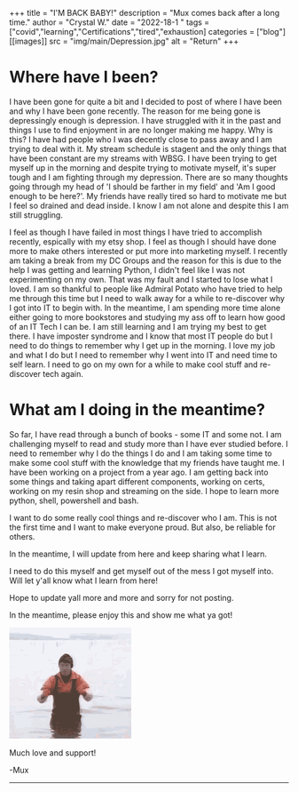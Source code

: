 +++
title = "I'M BACK BABY!"
description = "Mux comes back after a long time."
author = "Crystal W."
date = "2022-18-1 "
tags = ["covid","learning","Certifications","tired","exhaustion]
categories = ["blog"]
[[images]]
  src = "img/main/Depression.jpg"
  alt = "Return"
+++

# Where have I been?

I have been gone for quite a bit and I decided to post of where I have been and why I have been gone recently. The reason for me being gone is depressingly enough is depression. I have struggled with it in the past and things I use to find enjoyment in are no longer making me happy. Why is this? I have had people who I was decently close to pass away and I am trying to deal with it. My stream schedule is stagent and the only things that have been constant are my streams with WBSG. I have been trying to get myself up in the morning and despite trying to motivate myself, it's super tough and I am fighting through my depression. There are so many thoughts going through my head of 'I should be farther in my field' and 'Am I good enough to be here?'. My friends have really tired so hard to motivate me but I feel so drained and dead inside. I know I am not alone and despite this I am still struggling. 

I feel as though I have failed in most things I have tried to accomplish recently, espically with my etsy shop. I feel as though I should have done more to make others interested or put more into marketing myself. I recently am taking a break from my DC Groups and the reason for this is due to the help I was getting and learning Python, I didn't feel like I was not experimenting on my own. That was my fault and I started to lose what I loved. I am so thankful to people like Admiral Potato who have tried to help me through this time but I need to walk away for a while to re-discover why I got into IT to begin with. In the meantime, I am spending more time alone either going to more bookstores and studying my ass off to learn how good of an IT Tech I can be. I am still learning and  I am trying my best to get there. I have imposter syndrome and I know that most IT people do but I need to do things to remember why I get up in the morning. I love my job and what I do but I need to remember why I went into IT and need time to self learn. I need to go on my own for a while to make cool stuff and re-discover tech again. 

# What am I doing in the meantime?

So far, I have read through a bunch of books - some IT and some not. I am challenging myself to read and study more than I have ever studied before. I need to remember why I do the things I do and I am taking some time to make some cool stuff with the knowledge that my friends have taught me. I have been working on a project from a year ago. I am getting back into some things and taking apart different components, working on certs, working on my resin shop and streaming on the side. I hope to learn more python, shell, powershell and bash. 

I want to do some really cool things and re-discover who I am. This is not the first time and I want to make everyone proud. But also, be reliable for others. 

In the meantime, I will update from here and keep sharing what I learn. 

I need to do this myself and get myself out of the mess I got myself into. Will let y'all know what I learn from here!

Hope to update yall more and more and sorry for not posting. 

In the meantime, please enjoy this and show me what ya got!

![You can do it!](/img/main/do_it.gif)

Much love and support! 

-Mux

------------------------------------------------------------------